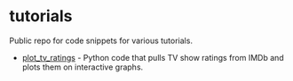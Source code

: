 # tutorials
Public repo for code snippets for various tutorials.  


* [plot_tv_ratings](https://github.com/mjdargen/tutorials/tree/main/plot_tv_ratings) - Python code that pulls TV show ratings from IMDb and plots them on interactive graphs.  
